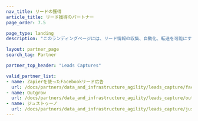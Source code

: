 ```yaml
---
nav_title: リードの獲得
article_title: リード獲得のパートナー
page_order: 7.5

page_type: landing
description: "このランディングページには、リード情報の収集、自動化、転送を可能にするBrazeパートナー（合金）が掲載されている。"

layout: partner_page
search_tag: Partner

partner_top_header: "Leads Captures"

valid_partner_list:
- name: Zapierを使ったFacebookリード広告
  url: /docs/partners/data_and_infrastructure_agility/leads_capture/facebook_via_zapier/
- name: Outgrow
  url: /docs/partners/data_and_infrastructure_agility/leads_capture/outgrow/
- name: ジュストゥーノ
  url: /docs/partners/data_and_infrastructure_agility/leads_capture/justuno/
---
```

